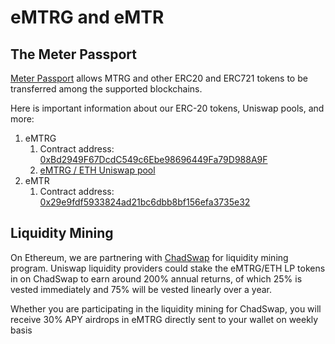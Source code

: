 # eMTRG and eMTR

## The Meter Passport

[Meter Passport](https://passport.meter.io) allows MTRG and other ERC20 and ERC721 tokens to  be transferred among the supported blockchains. 

Here is important information about our ERC-20 tokens, Uniswap pools, and more:

1. eMTRG
   1. Contract address: [0xBd2949F67DcdC549c6Ebe98696449Fa79D988A9F](https://etherscan.io/token/0xBd2949F67DcdC549c6Ebe98696449Fa79D988A9F)
   2. [eMTRG / ETH Uniswap pool](https://uniswap.info/pair/0x837f68d11cd15e8ab10dd5f3f210516f2cf2bcfb)
2. eMTR
   1. Contract address: [0x29e9fdf5933824ad21bc6dbb8bf156efa3735e32](https://etherscan.io/token/0x29e9fdf5933824ad21bc6dbb8bf156efa3735e32)

## Liquidity Mining

On Ethereum, we are partnering with [ChadSwap](https://chadswap.finance) for liquidity mining program. Uniswap liquidity providers could stake the eMTRG/ETH LP tokens in on ChadSwap to earn around 200% annual returns, of which 25% is vested immediately and 75% will be vested linearly over a year.

Whether you are participating in the liquidity mining for ChadSwap, you will receive 30% APY airdrops in eMTRG directly sent to your wallet on weekly basis

